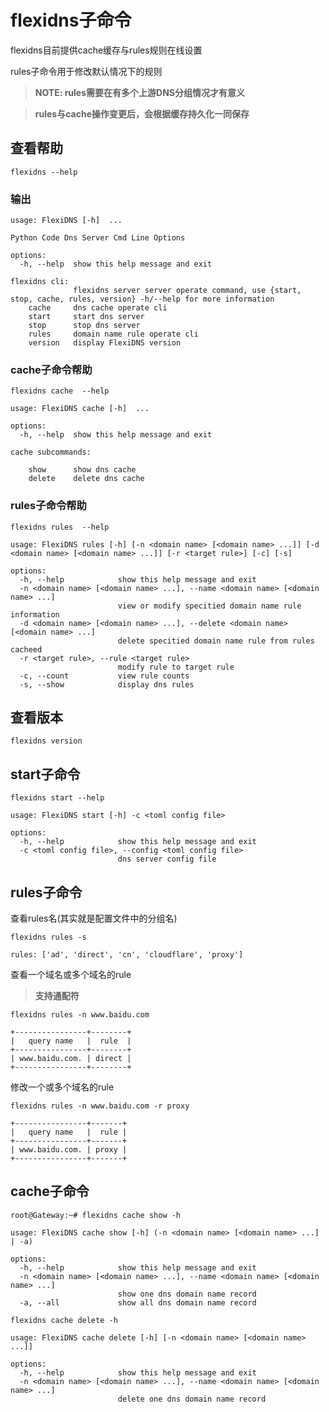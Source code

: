 # flexidns子命令

flexidns目前提供cache缓存与rules规则在线设置

rules子命令用于修改默认情况下的规则

> **NOTE: rules需要在有多个上游DNS分组情况才有意义**

> **rules与cache操作变更后，会根据缓存持久化一同保存**

## 查看帮助

```shell
flexidns --help
```

### 输出

```shell
usage: FlexiDNS [-h]  ...

Python Code Dns Server Cmd Line Options

options:
  -h, --help  show this help message and exit

flexidns cli:
              flexidns server server operate command, use {start, stop, cache, rules, version} -h/--help for more information
    cache     dns cache operate cli
    start     start dns server
    stop      stop dns server
    rules     domain name rule operate cli
    version   display FlexiDNS version

```

### cache子命令帮助

```shell
flexidns cache  --help
```

```shell
usage: FlexiDNS cache [-h]  ...

options:
  -h, --help  show this help message and exit

cache subcommands:
  
    show      show dns cache
    delete    delete dns cache
```

### rules子命令帮助

```shell
flexidns rules  --help
```

```shell
usage: FlexiDNS rules [-h] [-n <domain name> [<domain name> ...]] [-d <domain name> [<domain name> ...]] [-r <target rule>] [-c] [-s]

options:
  -h, --help            show this help message and exit
  -n <domain name> [<domain name> ...], --name <domain name> [<domain name> ...]
                        view or modify specitied domain name rule information
  -d <domain name> [<domain name> ...], --delete <domain name> [<domain name> ...]
                        delete specitied domain name rule from rules cacheed
  -r <target rule>, --rule <target rule>
                        modify rule to target rule
  -c, --count           view rule counts
  -s, --show            display dns rules

```

## 查看版本

```shell
flexidns version
```

## start子命令

```shell
flexidns start --help
```

```shell
usage: FlexiDNS start [-h] -c <toml config file>

options:
  -h, --help            show this help message and exit
  -c <toml config file>, --config <toml config file>
                        dns server config file
```

## rules子命令

查看rules名(其实就是配置文件中的分组名)

```shell
flexidns rules -s
```

```shell
rules: ['ad', 'direct', 'cn', 'cloudflare', 'proxy']
```

查看一个域名或多个域名的rule

> **支持通配符**

```shell
flexidns rules -n www.baidu.com
```

```shell
+----------------+--------+
|   query name   |  rule  |
+----------------+--------+
| www.baidu.com. | direct |
+----------------+--------+
```

修改一个或多个域名的rule

```shell
flexidns rules -n www.baidu.com -r proxy
```

```shell
+----------------+-------+
|   query name   |  rule |
+----------------+-------+
| www.baidu.com. | proxy |
+----------------+-------+
```

## cache子命令

```shell
root@Gateway:~# flexidns cache show -h
```

```shell
usage: FlexiDNS cache show [-h] (-n <domain name> [<domain name> ...] | -a)

options:
  -h, --help            show this help message and exit
  -n <domain name> [<domain name> ...], --name <domain name> [<domain name> ...]
                        show one dns domain name record
  -a, --all             show all dns domain name record
```

```shell
flexidns cache delete -h
```

```shell
usage: FlexiDNS cache delete [-h] [-n <domain name> [<domain name> ...]]

options:
  -h, --help            show this help message and exit
  -n <domain name> [<domain name> ...], --name <domain name> [<domain name> ...]
                        delete one dns domain name record
```
